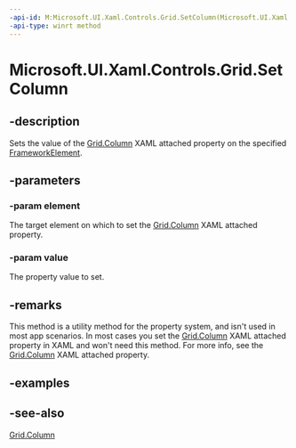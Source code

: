 ```yaml
---
-api-id: M:Microsoft.UI.Xaml.Controls.Grid.SetColumn(Microsoft.UI.Xaml.FrameworkElement,System.Int32)
-api-type: winrt method
---
```


<!-- Method syntax
public void SetColumn(Windows.UI.Xaml.FrameworkElement element, System.Int32 value)
-->

# Microsoft.UI.Xaml.Controls.Grid.SetColumn

## -description
Sets the value of the [Grid.Column](/windows/winui/api/microsoft.ui.xaml.controls.grid#xaml-attached-properties) XAML attached property on the specified [FrameworkElement](../microsoft.ui.xaml/frameworkelement.md).

## -parameters
### -param element
The target element on which to set the [Grid.Column](/windows/winui/api/microsoft.ui.xaml.controls.grid#xaml-attached-properties) XAML attached property.

### -param value
The property value to set.

## -remarks
This method is a utility method for the property system, and isn't used in most app scenarios. In most cases you set the [Grid.Column](/windows/winui/api/microsoft.ui.xaml.controls.grid#xaml-attached-properties) XAML attached property in XAML and won't need this method. For more info, see the [Grid.Column](/windows/winui/api/microsoft.ui.xaml.controls.grid#xaml-attached-properties) XAML attached property.

## -examples

## -see-also
[Grid.Column](/windows/winui/api/microsoft.ui.xaml.controls.grid#xaml-attached-properties)
